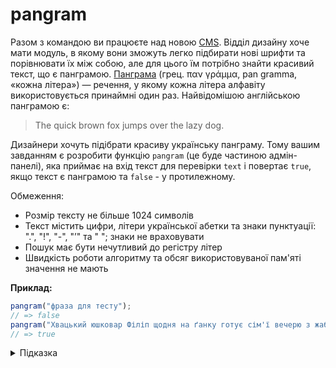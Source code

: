 # pangram

Разом з командою ви працюєте над новою [CMS](https://uk.wikipedia.org/wiki/Система_керування_вмістом). Відділ дизайну хоче мати модуль, в якому вони зможуть легко підбирати нові шрифти та порівнювати їх між собою, але для цього їм потрібно знайти красивий текст, що є панграмою. [Панграма](https://uk.wikipedia.org/wiki/Панграма) (грец. παν γράμμα, pan gramma, «кожна літера») — речення, у якому кожна літера алфавіту використовується принаймні один раз. Найвідомішою англійською панграмою є:

> The quick brown fox jumps over the lazy dog.

Дизайнери хочуть підібрати красиву українську панграму. Тому вашим завданням є розробити функцію `pangram` (це буде частиною адмін-панелі), яка приймає на вхід текст для перевірки `text` і повертає `true`, якщо текст є панграмою та `false` - у протилежному.

Обмеження:

- Розмір тексту не більше 1024 символів
- Текст містить цифри, літери української абетки та знаки пунктуації: ".", "!", "-", "ʼ" та " "; знаки не враховувати
- Пошук має бути нечутливий до регістру літер
- Швидкість роботи алгоритму та обсяг використовуваної пам'яті значення не мають

**Приклад:**

```js
pangram("фраза для тесту");
// => false
pangram("Хвацький юшковар Філіп щодня на ґанку готує сім'ї вечерю з жаб.");
// => true
```

<details>
  <summary>Підказка</summary>

___

  Рішення цього завдання є схожим до завдання [isogram](/js-track/basic/isIsogram), тому можете почати з нього.

  Зверніть увагу на колекцію [Set](https://developer.mozilla.org/en-US/docs/Web/JavaScript/Reference/Global_Objects/Set)

  ## Алгоритм дій

  1. Перевести тексту до нижнього регістру
  1. Прибрати з тексту усі символи
  1. Прибрати з тексту дублювання літер
  1. Порівняти, чи довжина тексту дорівнює 33

</details>

